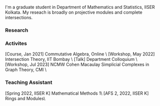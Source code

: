 I'm a graduate student in Department of Mathematics and Statistics, IISER Kolkata. My reseach is broadly on projective modules and complete intersections. 
### Research
### Activites
[Course, Jan 2021] Commutative Algebra, Online \\
[Workshop, May 2022] Intersection Theory, IIT Bombay \\
[Talk] Department Colloquium \\
[Workshop, Jul 2023] NCMW Cohen Macaulay Simplicial Complexes in Graph Theory, CMI \\


### Teaching Assistant
[Spring 2022, IISER K] Mathematical Methods 1\\
[AFS 2, 2022, IISER K] Rings and Modules\\

